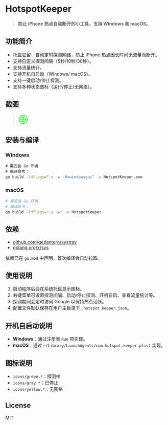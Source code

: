 # HotspotKeeper

> **防止 iPhone 热点自动断开的小工具，支持 Windows 和 macOS。**

## 功能简介

- 托盘驻留，自动定时探测网络，防止 iPhone 热点因长时间无流量而断开。
- 支持自定义探测间隔（5秒/10秒/30秒）。
- 支持流量统计。
- 支持开机自启动（Windows/ macOS）。
- 支持一键启动/停止探测。
- 支持多种状态图标（运行/停止/无网络）。

## 截图

> ![托盘菜单示例](icons/green.png)

## 安装与编译

### Windows

```cmd
# 需安装 Go 环境
# 编译命令：
go build -ldflags="-s -w -H=windowsgui" -o HotspotKeeper.exe
```

### macOS

```zsh
# 需安装 Go 环境
# 编译命令：
go build -ldflags="-s -w" -o HotspotKeeper
```

## 依赖

- [github.com/getlantern/systray](https://github.com/getlantern/systray)
- [golang.org/x/sys](https://pkg.go.dev/golang.org/x/sys)

依赖已在 `go.mod` 中声明，首次编译会自动拉取。

## 使用说明

1. 启动程序后会在系统托盘显示图标。
2. 右键菜单可设置探测间隔、启动/停止探测、开机自启、查看流量统计等。
3. 探测期间会定时访问 Google 以保持热点活跃。
4. 配置文件默认保存在用户主目录下 `.hotspot_keeper.json`。

## 开机自启动说明

- **Windows**：通过注册表 `Run` 项实现。
- **macOS**：通过 `~/Library/LaunchAgents/com.hotspot.keeper.plist` 实现。

## 图标说明

- `icons/green.*`：探测中
- `icons/gray.*`：已停止
- `icons/yellow.*`：无网络

## License

MIT